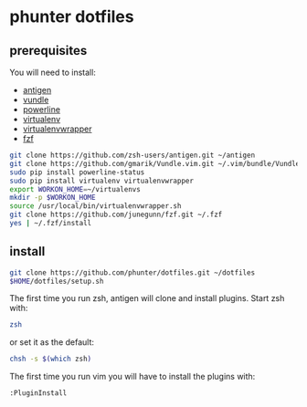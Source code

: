 # phunter dotfiles

## prerequisites

You will need to install:
* [antigen](https://github.com/zsh-users/antigen)
* [vundle](https://github.com/gmarik/Vundle.vim)
* [powerline](https://github.com/Lokaltog/powerline)
* [virtualenv](http://virtualenv.readthedocs.org/en/latest/)
* [virtualenvwrapper](http://virtualenvwrapper.readthedocs.org/en/latest/)
* [fzf](https://github.com/junegunn/fzf)
```sh
git clone https://github.com/zsh-users/antigen.git ~/antigen
git clone https://github.com/gmarik/Vundle.vim.git ~/.vim/bundle/Vundle.vim
sudo pip install powerline-status
sudo pip install virtualenv virtualenvwrapper
export WORKON_HOME=~/virtualenvs
mkdir -p $WORKON_HOME
source /usr/local/bin/virtualenvwrapper.sh
git clone https://github.com/junegunn/fzf.git ~/.fzf
yes | ~/.fzf/install
```

## install
```sh
git clone https://github.com/phunter/dotfiles.git ~/dotfiles
$HOME/dotfiles/setup.sh
```

The first time you run zsh, antigen will clone and install plugins. Start zsh with:
```sh
zsh
```

or set it as the default:
```sh
chsh -s $(which zsh)
```

The first time you run vim you will have to install the plugins with:
```sh
:PluginInstall
```
